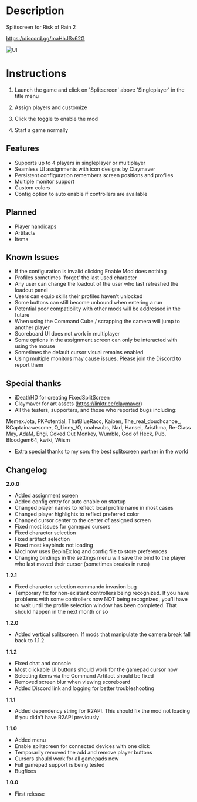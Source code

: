 # Description

Splitscreen for Risk of Rain 2

https://discord.gg/maHhJSv62G

![UI](https://cdn.discordapp.com/attachments/995168655618871360/1049369226558853162/image.png)

# Instructions

1. Launch the game and click on 'Splitscreen' above 'Singleplayer' in the title menu

2. Assign players and customize

3. Click the toggle to enable the mod

4. Start a game normally

## Features

- Supports up to 4 players in singleplayer or multiplayer
- Seamless UI assignments with icon designs by Claymaver
- Persistent configuration remembers screen positions and profiles
- Multiple monitor support
- Custom colors
- Config option to auto enable if controllers are available

## Planned

- Player handicaps
- Artifacts
- Items

## Known Issues

- If the configuration is invalid clicking Enable Mod does nothing
- Profiles sometimes 'forget' the last used character
- Any user can change the loadout of the user who last refreshed the loadout panel
- Users can equip skills their profiles haven't unlocked
- Some buttons can still become unbound when entering a run
- Potential poor compatibility with other mods will be addressed in the future
- When using the Command Cube / scrapping the camera will jump to another player
- Scoreboard UI does not work in multiplayer
- Some options in the assignment screen can only be interacted with using the mouse
- Sometimes the default cursor visual remains enabled
- Using multiple monitors may cause issues. Please join the Discord to report them

## Special thanks

- iDeathHD for creating FixedSplitScreen
- Claymaver for art assets (https://linktr.ee/claymaver)
- All the testers, supporters, and those who reported bugs including:

MemexJota,
PKPotential,
ThatBlueRacc,
Kaiben,
The_real_douchcanoe_,
KCaptainawesome,
O\_Linny_/O,
noahwubs,
Narl,
Hansei,
Aristhma,
Re-Class May,
AdaM,
Engi,
Coked Out Monkey,
Wumble,
God of Heck,
Pub,
Bloodgem64,
kwiki,
Wiism

- Extra special thanks to my son: the best splitscreen partner in the world

## Changelog

**2.0.0**

- Added assignment screen
- Added config entry for auto enable on startup
- Changed player names to reflect local profile name in most cases
- Changed player highlights to reflect preferred color
- Changed cursor center to the center of assigned screen
- Fixed most issues for gamepad cursors
- Fixed character selection
- Fixed artifact selection
- Fixed most keybinds not loading
- Mod now uses BepInEx log and config file to store preferences
- Changing bindings in the settings menu will save the bind to the player who last moved their cursor (sometimes breaks in runs)

**1.2.1**

- Fixed character selection commando invasion bug
- Temporary fix for non-existant controllers being recognized. If you have problems with some controllers now NOT being recognized, you'll have to wait until the profile selection window has been completed. That should happen in the next month or so

**1.2.0**

- Added vertical splitscreen. If mods that manipulate the camera break fall back to 1.1.2

**1.1.2**

- Fixed chat and console
- Most clickable UI buttons should work for the gamepad cursor now
- Selecting items via the Command Artifact should be fixed
- Removed screen blur when viewing scoreboard
- Added Discord link and logging for better troubleshooting

**1.1.1**

- Added dependency string for R2API. This should fix the mod not loading if you didn't have R2API previously

**1.1.0**

- Added menu
- Enable splitscreen for connected devices with one click
- Temporarily removed the add and remove player buttons
- Cursors should work for all gamepads now
- Full gamepad support is being tested
- Bugfixes

**1.0.0**

* First release
